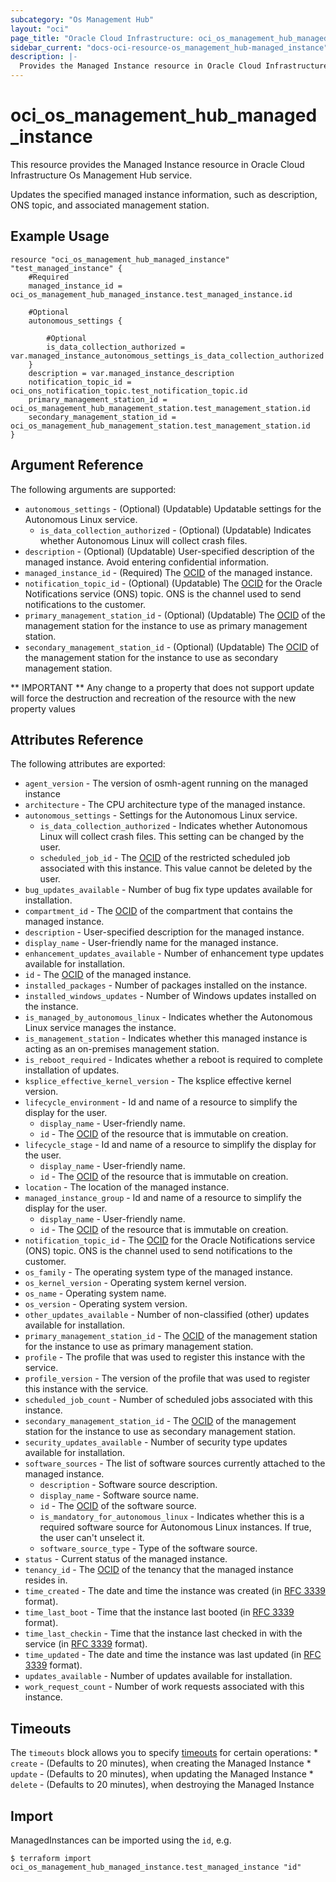 ```yaml
---
subcategory: "Os Management Hub"
layout: "oci"
page_title: "Oracle Cloud Infrastructure: oci_os_management_hub_managed_instance"
sidebar_current: "docs-oci-resource-os_management_hub-managed_instance"
description: |-
  Provides the Managed Instance resource in Oracle Cloud Infrastructure Os Management Hub service
---
```


# oci_os_management_hub_managed_instance
This resource provides the Managed Instance resource in Oracle Cloud Infrastructure Os Management Hub service.

Updates the specified managed instance information, such as description, ONS topic, and associated management station.


## Example Usage

```hcl
resource "oci_os_management_hub_managed_instance" "test_managed_instance" {
	#Required
	managed_instance_id = oci_os_management_hub_managed_instance.test_managed_instance.id

	#Optional
	autonomous_settings {

		#Optional
		is_data_collection_authorized = var.managed_instance_autonomous_settings_is_data_collection_authorized
	}
	description = var.managed_instance_description
	notification_topic_id = oci_ons_notification_topic.test_notification_topic.id
	primary_management_station_id = oci_os_management_hub_management_station.test_management_station.id
	secondary_management_station_id = oci_os_management_hub_management_station.test_management_station.id
}
```

## Argument Reference

The following arguments are supported:

* `autonomous_settings` - (Optional) (Updatable) Updatable settings for the Autonomous Linux service.
	* `is_data_collection_authorized` - (Optional) (Updatable) Indicates whether Autonomous Linux will collect crash files.
* `description` - (Optional) (Updatable) User-specified description of the managed instance. Avoid entering confidential information.
* `managed_instance_id` - (Required) The [OCID](https://docs.cloud.oracle.com/iaas/Content/General/Concepts/identifiers.htm) of the managed instance.
* `notification_topic_id` - (Optional) (Updatable) The [OCID](https://docs.cloud.oracle.com/iaas/Content/General/Concepts/identifiers.htm) for the Oracle Notifications service (ONS) topic. ONS is the channel used to send notifications to the customer. 
* `primary_management_station_id` - (Optional) (Updatable) The [OCID](https://docs.cloud.oracle.com/iaas/Content/General/Concepts/identifiers.htm) of the management station for the instance to use as primary management station. 
* `secondary_management_station_id` - (Optional) (Updatable) The [OCID](https://docs.cloud.oracle.com/iaas/Content/General/Concepts/identifiers.htm) of the management station for the instance to use as secondary management station. 


** IMPORTANT **
Any change to a property that does not support update will force the destruction and recreation of the resource with the new property values

## Attributes Reference

The following attributes are exported:

* `agent_version` - The version of osmh-agent running on the managed instance
* `architecture` - The CPU architecture type of the managed instance.
* `autonomous_settings` - Settings for the Autonomous Linux service.
	* `is_data_collection_authorized` - Indicates whether Autonomous Linux will collect crash files. This setting can be changed by the user.
	* `scheduled_job_id` - The [OCID](https://docs.cloud.oracle.com/iaas/Content/General/Concepts/identifiers.htm) of the restricted scheduled job associated with this instance. This value cannot be deleted by the user.
* `bug_updates_available` - Number of bug fix type updates available for installation.
* `compartment_id` - The [OCID](https://docs.cloud.oracle.com/iaas/Content/General/Concepts/identifiers.htm) of the compartment that contains the managed instance. 
* `description` - User-specified description for the managed instance.
* `display_name` - User-friendly name for the managed instance.
* `enhancement_updates_available` - Number of enhancement type updates available for installation.
* `id` - The [OCID](https://docs.cloud.oracle.com/iaas/Content/General/Concepts/identifiers.htm) of the managed instance. 
* `installed_packages` - Number of packages installed on the instance.
* `installed_windows_updates` - Number of Windows updates installed on the instance.
* `is_managed_by_autonomous_linux` - Indicates whether the Autonomous Linux service manages the instance.
* `is_management_station` - Indicates whether this managed instance is acting as an on-premises management station.
* `is_reboot_required` - Indicates whether a reboot is required to complete installation of updates.
* `ksplice_effective_kernel_version` - The ksplice effective kernel version.
* `lifecycle_environment` - Id and name of a resource to simplify the display for the user.
	* `display_name` - User-friendly name.
	* `id` - The [OCID](https://docs.cloud.oracle.com/iaas/Content/General/Concepts/identifiers.htm) of the resource that is immutable on creation.
* `lifecycle_stage` - Id and name of a resource to simplify the display for the user.
	* `display_name` - User-friendly name.
	* `id` - The [OCID](https://docs.cloud.oracle.com/iaas/Content/General/Concepts/identifiers.htm) of the resource that is immutable on creation.
* `location` - The location of the managed instance.
* `managed_instance_group` - Id and name of a resource to simplify the display for the user.
	* `display_name` - User-friendly name.
	* `id` - The [OCID](https://docs.cloud.oracle.com/iaas/Content/General/Concepts/identifiers.htm) of the resource that is immutable on creation.
* `notification_topic_id` - The [OCID](https://docs.cloud.oracle.com/iaas/Content/General/Concepts/identifiers.htm) for the Oracle Notifications service (ONS) topic. ONS is the channel used to send notifications to the customer. 
* `os_family` - The operating system type of the managed instance.
* `os_kernel_version` - Operating system kernel version.
* `os_name` - Operating system name.
* `os_version` - Operating system version.
* `other_updates_available` - Number of non-classified (other) updates available for installation.
* `primary_management_station_id` - The [OCID](https://docs.cloud.oracle.com/iaas/Content/General/Concepts/identifiers.htm) of the management station for the instance to use as primary management station. 
* `profile` - The profile that was used to register this instance with the service.
* `profile_version` - The version of the profile that was used to register this instance with the service.
* `scheduled_job_count` - Number of scheduled jobs associated with this instance.
* `secondary_management_station_id` - The [OCID](https://docs.cloud.oracle.com/iaas/Content/General/Concepts/identifiers.htm) of the management station for the instance to use as secondary management station. 
* `security_updates_available` - Number of security type updates available for installation.
* `software_sources` - The list of software sources currently attached to the managed instance.
	* `description` - Software source description.
	* `display_name` - Software source name.
	* `id` - The [OCID](https://docs.cloud.oracle.com/iaas/Content/General/Concepts/identifiers.htm) of the software source.
	* `is_mandatory_for_autonomous_linux` - Indicates whether this is a required software source for Autonomous Linux instances. If true, the user can't unselect it.
	* `software_source_type` - Type of the software source.
* `status` - Current status of the managed instance.
* `tenancy_id` - The [OCID](https://docs.cloud.oracle.com/iaas/Content/General/Concepts/identifiers.htm) of the tenancy that the managed instance resides in. 
* `time_created` - The date and time the instance was created (in [RFC 3339](https://tools.ietf.org/rfc/rfc3339) format). 
* `time_last_boot` - Time that the instance last booted (in [RFC 3339](https://tools.ietf.org/rfc/rfc3339) format). 
* `time_last_checkin` - Time that the instance last checked in with the service (in [RFC 3339](https://tools.ietf.org/rfc/rfc3339) format). 
* `time_updated` - The date and time the instance was last updated (in [RFC 3339](https://tools.ietf.org/rfc/rfc3339) format). 
* `updates_available` - Number of updates available for installation.
* `work_request_count` - Number of work requests associated with this instance.

## Timeouts

The `timeouts` block allows you to specify [timeouts](https://registry.terraform.io/providers/oracle/oci/latest/docs/guides/changing_timeouts) for certain operations:
	* `create` - (Defaults to 20 minutes), when creating the Managed Instance
	* `update` - (Defaults to 20 minutes), when updating the Managed Instance
	* `delete` - (Defaults to 20 minutes), when destroying the Managed Instance


## Import

ManagedInstances can be imported using the `id`, e.g.

```
$ terraform import oci_os_management_hub_managed_instance.test_managed_instance "id"
```

